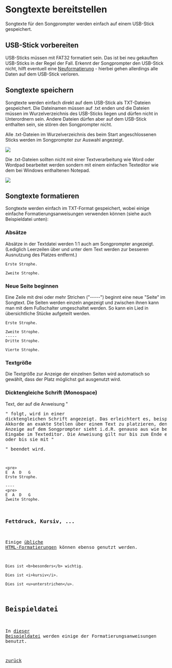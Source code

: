# Songtexte bereitstellen

Songtexte für den Songprompter werden einfach auf einem USB-Stick gespeichert.

## USB-Stick vorbereiten

USB-Sticks müssen mit FAT32 formatiert sein. Das ist bei neu gekauften USB-Sticks in der Regel der Fall. Erkennt der Songprompter den USB-Stick nicht, hilft eventuell eine [Neuformatierung](http://praxistipps.chip.de/usb-stick-formatieren_2850) - hierbei gehen allerdings alle Daten auf dem USB-Stick verloren. 

## Songtexte speichern

Songtexte werden einfach direkt auf dem USB-Stick als TXT-Dateien gespeichert. Die Dateinamen müssen auf .txt enden und die Dateien müssen im Wurzelverzeichnis des USB-Sticks liegen und dürfen nicht in Unterordnern sein. Andere Dateien dürfen aber auf dem USB-Stick enthalten sein, sie stören den Songprompter nicht.

Alle .txt-Dateien im Wurzelverzeichnis des beim Start angeschlossenen Sticks werden im Songprompter zur Auswahl angezeigt.

![](/assets/images/usb-stick-contents.jpg)

Die .txt-Dateien sollten nicht mit einer Textverarbeitung wie Word oder Wordpad bearbeitet werden sondern mit einem einfachen Texteditor wie dem bei Windows enthaltenen Notepad.

![](/assets/images/songtext-notepad.jpg)

## Songtexte formatieren

Songtexte werden einfach im TXT-Format gespeichert, wobei einige einfache Formatierungsanweisungen verwenden können (siehe auch Beispieldatei unten):

### Absätze
Absätze in der Textdatei werden 1:1 auch am Songprompter angezeigt. (Lediglich Leerzeilen über und unter dem Text werden zur besseren Ausnutzung des Platzes entfernt.)

```
Erste Strophe.

Zweite Strophe.
```

### Neue Seite beginnen
Eine Zeile mit drei oder mehr Strichen ("-----") beginnt eine neue "Seite" im Songtext. Die Seiten werden einzeln angezeigt und zwischen ihnen kann man mit dem Fußschalter umgeschaltet werden. So kann ein Lied in übersichtliche Stücke aufgeteilt werden.

```
Erste Strophe.

Zweite Strophe.
-----
Dritte Strophe.

Vierte Strophe.
```

### Textgröße
Die Textgröße zur Anzeige der einzelnen Seiten wird automatisch so gewählt, dass der Platz möglichst gut ausgenutzt wird.

### Dicktengleiche Schrift (Monospace)
Text, der auf die Anweisung "<pre>" folgt, wird in einer dicktengleichen Schrift angezeigt. Das erleichtert es, beispielsweise Akkorde an exakte Stellen über einem Text zu platzieren, denn die Anzeige auf dem Songprompter sieht i.d.R. genauso aus wie bei der Eingabe im Texteditor. Die Anweisung gilt nur bis zum Ende einer Seite oder bis sie mit "<pre>" beendet wird.

```
<pre>
E  A  D   G
Erste Strophe.

----
<pre>
E  A  D   G
Zweite Strophe.
```

### Fettdruck, Kursiv, ...
Einige [übliche HTML-Formatierungen](http://doc.qt.io/qt-5/richtext-html-subset.html) können ebenso genutzt werden.

```
Dies ist <b>besonders</b> wichtig.

Dies ist <i>kursiv</i>.

Dies ist <u>unterstrichen</u>.
```

## Beispieldatei

In [dieser Beispieldatei](https://github.com/webhamster/songprompter/blob/master/examples/02%20Far%20Away.txt) werden einige der Formatierungsanweisungen benutzt.

[zurück](/)
